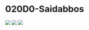 # 020D0-Saidabbos
![](https://encrypted-tbn0.gstatic.com/images?q=tbn:ANd9GcQKaxeazpnRGniqfkcxLiW_vCOHyZXtu9OCqQ&usqp=CAU)
![](https://encrypted-tbn0.gstatic.com/images?q=tbn:ANd9GcQKaxeazpnRGniqfkcxLiW_vCOHyZXtu9OCqQ&usqp=CAU)
![](https://encrypted-tbn0.gstatic.com/images?q=tbn:ANd9GcQKaxeazpnRGniqfkcxLiW_vCOHyZXtu9OCqQ&usqp=CAU)


